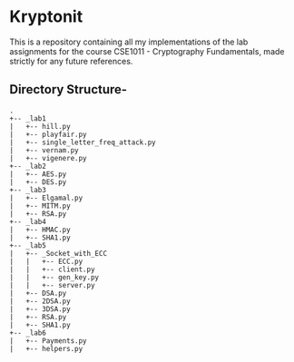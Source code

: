 # Kryptonit

This is a repository containing all my implementations of the lab assignments for the course CSE1011 - Cryptography Fundamentals, made strictly for any future references.

## Directory Structure-

```
.
+-- _lab1
|   +-- hill.py
|   +-- playfair.py
|   +-- single_letter_freq_attack.py
|   +-- vernam.py
|   +-- vigenere.py
+-- _lab2
|   +-- AES.py
|   +-- DES.py
+-- _lab3
|   +-- Elgamal.py
|   +-- MITM.py
|   +-- RSA.py
+-- _lab4
|   +-- HMAC.py
|   +-- SHA1.py
+-- _lab5
|   +-- _Socket_with_ECC
|   |   +-- ECC.py
|   |   +-- client.py
|   |   +-- gen_key.py
|   |   +-- server.py
|   +-- DSA.py
|   +-- 2DSA.py
|   +-- 3DSA.py
|   +-- RSA.py
|   +-- SHA1.py
+-- _lab6
|   +-- Payments.py
|   +-- helpers.py
```
